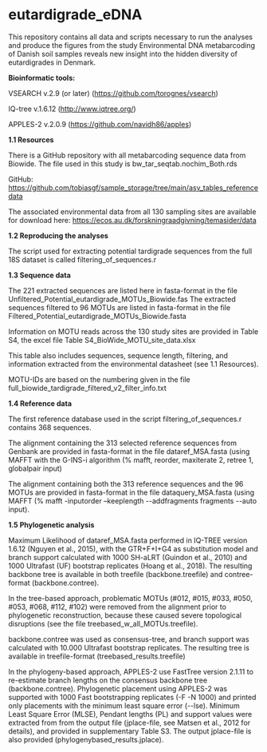 # eutardigrade_eDNA
This repository contains all data and scripts necessary to run the analyses and produce the figures from the study Environmental DNA metabarcoding of Danish soil samples reveals new insight into the hidden diversity of eutardigrades in Denmark.

**Bioinformatic tools:**

VSEARCH v.2.9 (or later) (https://github.com/torognes/vsearch)

IQ-tree v.1.6.12  (http://www.iqtree.org/)

APPLES-2 v.2.0.9 (https://github.com/navidh86/apples)


**1.1	Resources**

There is a GitHub repository with all metabarcoding sequence data from Biowide. The file used in this study is bw_tar_seqtab.nochim_Both.rds

GitHub: https://github.com/tobiasgf/sample_storage/tree/main/asv_tables_referencedata 

The associated environmental data from all 130 sampling sites are available for download here: https://ecos.au.dk/forskningraadgivning/temasider/data 


**1.2	Reproducing the analyses**

The script used for extracting potential tardigrade sequences from the full 18S dataset is called filtering_of_sequences.r 


**1.3	Sequence data**

The 221 extracted sequences are listed here in fasta-format in the file Unfiltered_Potential_eutardigrade_MOTUs_Biowide.fas
The extracted sequences filtered to 96 MOTUs are listed in fasta-format in the file Filtered_Potential_eutardigrade_MOTUs_Biowide.fasta

Information on MOTU reads across the 130 study sites are provided in Table S4, the excel file  Table S4_BioWide_MOTU_site_data.xlsx

This table also includes sequences, sequence length, filtering, and information extracted from the environmental datasheet (see 1.1 Resources). 

MOTU-IDs are based on the numbering given in the file full_biowide_tardigrade_filtered_v2_filter_info.txt


**1.4	Reference data** 

The first reference database used in the script filtering_of_sequences.r contains 368 sequences. 

The alignment containing the 313 selected reference sequences from Genbank are provided in fasta-format in the file dataref_MSA.fasta (using MAFFT with the G-INS-i algorithm (% mafft, reorder, maxiterate 2, retree 1, globalpair input)

The alignment containing both the 313 reference sequences and the 96 MOTUs are provided in fasta-format in the file dataquery_MSA.fasta (using MAFFT (% mafft -inputorder –keeplength --addfragments fragments --auto input).


**1.5	Phylogenetic analysis** 

Maximum Likelihood of dataref_MSA.fasta performed in IQ-TREE version 1.6.12 (Nguyen et al., 2015), with the GTR+F+I+G4 as substitution model and branch support calculated with 1000 SH-aLRT (Guindon et al., 2010) and 1000 Ultrafast (UF) bootstrap replicates (Hoang et al., 2018). 
The resulting backbone tree is available in both treefile (backbone.treefile) and contree-format (backbone.contree).

In the tree-based approach, problematic MOTUs (#012, #015, #033, #050, #053, #068, #112, #102) were removed from the alignment prior to phylogenetic reconstruction, because these caused severe topological disruptions (see the file treebased_w_all_MOTUs.treefile). 

backbone.contree was used as consensus-tree, and branch support was calculated with 10.000 Ultrafast bootstrap replicates. 
The resulting tree is available in treefile-format (treebased_results.treefile)

In the phylogeny-based approach, APPLES-2 use FastTree version 2.1.11 to re-estimate branch lengths on the consensus backbone tree (backbone.contree). 
Phylogenetic placement using APPLES-2 was supported with 1000 Fast bootstrapping replicates (-F -N 1000) and printed only placements with the minimum least square error (--lse).  Minimum Least Square Error (MLSE), Pendant lengths (PL) and support values were extracted from from the output file (jplace-file, see Matsen et al., 2012 for details), and provided in supplementary Table S3. The output jplace-file is also provided (phylogenybased_results.jplace).
